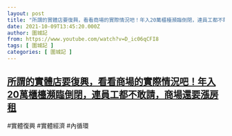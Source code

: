 ```yaml
---
layout: post
title: "所謂的實體店要復興，看看商場的實際情況吧！年入20萬櫃檯瀕臨倒閉，連員工都不敢請，商場還要漲房租"
date: 2021-10-09T13:45:20.000Z
author: 圍城記
from: https://www.youtube.com/watch?v=D_ic06qCFI8
tags: [ 圍城記 ]
categories: [ 圍城記 ]
---
```

<!--1633787120000-->
[所謂的實體店要復興，看看商場的實際情況吧！年入20萬櫃檯瀕臨倒閉，連員工都不敢請，商場還要漲房租](https://www.youtube.com/watch?v=D_ic06qCFI8)
------

<div>
#實體復興 #實體經濟 #內循環
</div>
